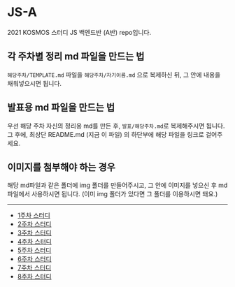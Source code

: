 # JS-A

2021 KOSMOS 스터디 JS 백엔드반 (A반) repo입니다.

## 각 주차별 정리 md 파일을 만드는 법

`해당주차/TEMPLATE.md` 파일을 `해당주차/자기이름.md` 으로 복제하신 뒤, 그 안에 내용을 채워넣으시면 됩니다.

## 발표용 md 파일을 만드는 법

우선 해당 주차 자신의 정리용 md를 만든 후, `발표/해당주차.md`로 복제해주시면 됩니다. 그 후에, 최상단 README.md (지금 이 파일) 의 하단부에 해당 파일을 링크로 걸어주세요.

## 이미지를 첨부해야 하는 경우

해당 md파일과 같은 폴더에 img 폴더를 만들어주시고, 그 안에 이미지를 넣으신 후 md 파일에서 사용하시면 됩니다. (이미 img 폴더가 있다면 그 폴더를 이용하시면 돼요.)

------

- [1주차 스터디](./발표/1주차.md)
- [2주차 스터디](./발표/2주차.md)
- [3주차 스터디](./발표/3주차.md)
- [4주차 스터디](./발표/4주차.md)
- [5주차 스터디](./발표/5주차.md)
- [6주차 스터디](./발표/6주차.md)
- [7주차 스터디](./발표/7주차.md)
- [8주차 스터디](./발표/8주차.md)
